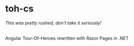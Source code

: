 # toh-cs
###### This was pretty rushed, don't take it seriously!
Angular Tour-Of-Heroes rewritten with Razor Pages in .NET
